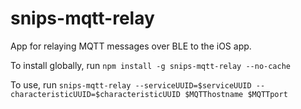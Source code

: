 # snips-mqtt-relay
App for relaying MQTT messages over BLE to the iOS app.

To install globally, run `npm install -g snips-mqtt-relay --no-cache`

To use, run `snips-mqtt-relay --serviceUUID=$serviceUUID --characteristicUUID=$characteristicUUID $MQTThostname $MQTTport`
